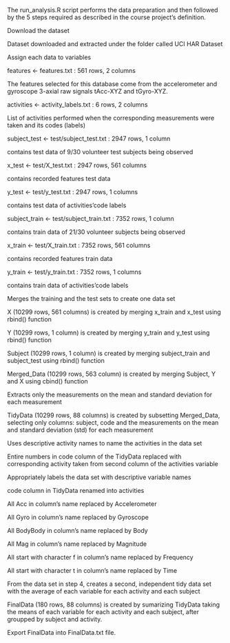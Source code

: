 The run_analysis.R script performs the data preparation and then followed by the 5 steps required as described in the course project’s definition.

Download the dataset


Dataset downloaded and extracted under the folder called UCI HAR Dataset

Assign each data to variables


features <- features.txt : 561 rows, 2 columns


The features selected for this database come from the accelerometer and gyroscope 3-axial raw signals tAcc-XYZ and tGyro-XYZ.


activities <- activity_labels.txt : 6 rows, 2 columns


List of activities performed when the corresponding measurements were taken and its codes (labels)

subject_test <- test/subject_test.txt : 2947 rows, 1 column


contains test data of 9/30 volunteer test subjects being observed


x_test <- test/X_test.txt : 2947 rows, 561 columns


contains recorded features test data


y_test <- test/y_test.txt : 2947 rows, 1 columns


contains test data of activities’code labels

subject_train <- test/subject_train.txt : 7352 rows, 1 column

contains train data of 21/30 volunteer subjects being observed

x_train <- test/X_train.txt : 7352 rows, 561 columns

contains recorded features train data

y_train <- test/y_train.txt : 7352 rows, 1 columns

contains train data of activities’code labels



Merges the training and the test sets to create one data set

X (10299 rows, 561 columns) is created by merging x_train and x_test using rbind() function

Y (10299 rows, 1 column) is created by merging y_train and y_test using rbind() function

Subject (10299 rows, 1 column) is created by merging subject_train and subject_test using rbind() function

Merged_Data (10299 rows, 563 column) is created by merging Subject, Y and X using cbind() function



Extracts only the measurements on the mean and standard deviation for each measurement

TidyData (10299 rows, 88 columns) is created by subsetting Merged_Data, selecting only columns: subject, code and the measurements on the mean and standard deviation (std) for each measurement



Uses descriptive activity names to name the activities in the data set

Entire numbers in code column of the TidyData replaced with corresponding activity taken from second column of the activities variable



Appropriately labels the data set with descriptive variable names

code column in TidyData renamed into activities

All Acc in column’s name replaced by Accelerometer

All Gyro in column’s name replaced by Gyroscope

All BodyBody in column’s name replaced by Body

All Mag in column’s name replaced by Magnitude

All start with character f in column’s name replaced by Frequency

All start with character t in column’s name replaced by Time



From the data set in step 4, creates a second, independent tidy data set with the average of each variable for each activity and each subject

FinalData (180 rows, 88 columns) is created by sumarizing TidyData taking the means of each variable for each activity and each subject, after groupped by subject and activity.

Export FinalData into FinalData.txt file.
